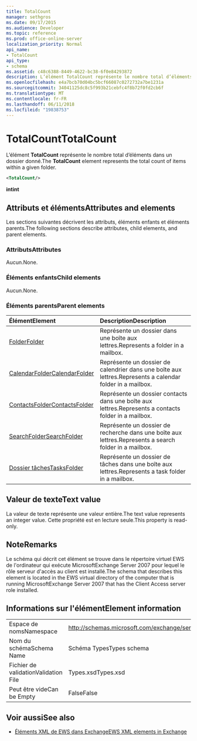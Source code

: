 ```yaml
---
title: TotalCount
manager: sethgros
ms.date: 09/17/2015
ms.audience: Developer
ms.topic: reference
ms.prod: office-online-server
localization_priority: Normal
api_name:
- TotalCount
api_type:
- schema
ms.assetid: c48c6388-8449-4622-bc38-6f0e84293872
description: L’élément TotalCount représente le nombre total d’éléments dans un dossier donné.
ms.openlocfilehash: e4a7bcb70d04bc5bcf66087c0272732a7be1231a
ms.sourcegitcommit: 34041125dc8c5f993b21cebfc4f8b72f0fd2cb6f
ms.translationtype: MT
ms.contentlocale: fr-FR
ms.lasthandoff: 06/11/2018
ms.locfileid: "19838753"
---
```

# <a name="totalcount"></a><span data-ttu-id="c7f3e-103">TotalCount</span><span class="sxs-lookup"><span data-stu-id="c7f3e-103">TotalCount</span></span>

<span data-ttu-id="c7f3e-104">L’élément **TotalCount** représente le nombre total d’éléments dans un dossier donné.</span><span class="sxs-lookup"><span data-stu-id="c7f3e-104">The **TotalCount** element represents the total count of items within a given folder.</span></span> 
  
```xml
<TotalCount/>
```

 <span data-ttu-id="c7f3e-105">**int**</span><span class="sxs-lookup"><span data-stu-id="c7f3e-105">**int**</span></span>
## <a name="attributes-and-elements"></a><span data-ttu-id="c7f3e-106">Attributs et éléments</span><span class="sxs-lookup"><span data-stu-id="c7f3e-106">Attributes and elements</span></span>

<span data-ttu-id="c7f3e-107">Les sections suivantes décrivent les attributs, éléments enfants et éléments parents.</span><span class="sxs-lookup"><span data-stu-id="c7f3e-107">The following sections describe attributes, child elements, and parent elements.</span></span>
  
### <a name="attributes"></a><span data-ttu-id="c7f3e-108">Attributs</span><span class="sxs-lookup"><span data-stu-id="c7f3e-108">Attributes</span></span>

<span data-ttu-id="c7f3e-109">Aucun.</span><span class="sxs-lookup"><span data-stu-id="c7f3e-109">None.</span></span>
  
### <a name="child-elements"></a><span data-ttu-id="c7f3e-110">Éléments enfants</span><span class="sxs-lookup"><span data-stu-id="c7f3e-110">Child elements</span></span>

<span data-ttu-id="c7f3e-111">Aucun.</span><span class="sxs-lookup"><span data-stu-id="c7f3e-111">None.</span></span>
  
### <a name="parent-elements"></a><span data-ttu-id="c7f3e-112">Éléments parents</span><span class="sxs-lookup"><span data-stu-id="c7f3e-112">Parent elements</span></span>

|<span data-ttu-id="c7f3e-113">**Élément**</span><span class="sxs-lookup"><span data-stu-id="c7f3e-113">**Element**</span></span>|<span data-ttu-id="c7f3e-114">**Description**</span><span class="sxs-lookup"><span data-stu-id="c7f3e-114">**Description**</span></span>|
|:-----|:-----|
|[<span data-ttu-id="c7f3e-115">Folder</span><span class="sxs-lookup"><span data-stu-id="c7f3e-115">Folder</span></span>](folder.md) <br/> |<span data-ttu-id="c7f3e-116">Représente un dossier dans une boîte aux lettres.</span><span class="sxs-lookup"><span data-stu-id="c7f3e-116">Represents a folder in a mailbox.</span></span>  <br/> |
|[<span data-ttu-id="c7f3e-117">CalendarFolder</span><span class="sxs-lookup"><span data-stu-id="c7f3e-117">CalendarFolder</span></span>](calendarfolder.md) <br/> |<span data-ttu-id="c7f3e-118">Représente un dossier de calendrier dans une boîte aux lettres.</span><span class="sxs-lookup"><span data-stu-id="c7f3e-118">Represents a calendar folder in a mailbox.</span></span>  <br/> |
|[<span data-ttu-id="c7f3e-119">ContactsFolder</span><span class="sxs-lookup"><span data-stu-id="c7f3e-119">ContactsFolder</span></span>](contactsfolder.md) <br/> |<span data-ttu-id="c7f3e-120">Représente un dossier contacts dans une boîte aux lettres.</span><span class="sxs-lookup"><span data-stu-id="c7f3e-120">Represents a contacts folder in a mailbox.</span></span>  <br/> |
|[<span data-ttu-id="c7f3e-121">SearchFolder</span><span class="sxs-lookup"><span data-stu-id="c7f3e-121">SearchFolder</span></span>](searchfolder.md) <br/> |<span data-ttu-id="c7f3e-122">Représente un dossier de recherche dans une boîte aux lettres.</span><span class="sxs-lookup"><span data-stu-id="c7f3e-122">Represents a search folder in a mailbox.</span></span>  <br/> |
|[<span data-ttu-id="c7f3e-123">Dossier tâches</span><span class="sxs-lookup"><span data-stu-id="c7f3e-123">TasksFolder</span></span>](tasksfolder.md) <br/> |<span data-ttu-id="c7f3e-124">Représente un dossier de tâches dans une boîte aux lettres.</span><span class="sxs-lookup"><span data-stu-id="c7f3e-124">Represents a task folder in a mailbox.</span></span>  <br/> |
   
## <a name="text-value"></a><span data-ttu-id="c7f3e-125">Valeur de texte</span><span class="sxs-lookup"><span data-stu-id="c7f3e-125">Text value</span></span>

<span data-ttu-id="c7f3e-126">La valeur de texte représente une valeur entière.</span><span class="sxs-lookup"><span data-stu-id="c7f3e-126">The text value represents an integer value.</span></span> <span data-ttu-id="c7f3e-127">Cette propriété est en lecture seule.</span><span class="sxs-lookup"><span data-stu-id="c7f3e-127">This property is read-only.</span></span>
  
## <a name="remarks"></a><span data-ttu-id="c7f3e-128">Note</span><span class="sxs-lookup"><span data-stu-id="c7f3e-128">Remarks</span></span>

<span data-ttu-id="c7f3e-129">Le schéma qui décrit cet élément se trouve dans le répertoire virtuel EWS de l'ordinateur qui exécute MicrosoftExchange Server 2007 pour lequel le rôle serveur d'accès au client est installé.</span><span class="sxs-lookup"><span data-stu-id="c7f3e-129">The schema that describes this element is located in the EWS virtual directory of the computer that is running MicrosoftExchange Server 2007 that has the Client Access server role installed.</span></span>
  
## <a name="element-information"></a><span data-ttu-id="c7f3e-130">Informations sur l'élément</span><span class="sxs-lookup"><span data-stu-id="c7f3e-130">Element information</span></span>

|||
|:-----|:-----|
|<span data-ttu-id="c7f3e-131">Espace de noms</span><span class="sxs-lookup"><span data-stu-id="c7f3e-131">Namespace</span></span>  <br/> |http://schemas.microsoft.com/exchange/services/2006/types  <br/> |
|<span data-ttu-id="c7f3e-132">Nom du schéma</span><span class="sxs-lookup"><span data-stu-id="c7f3e-132">Schema Name</span></span>  <br/> |<span data-ttu-id="c7f3e-133">Schéma Types</span><span class="sxs-lookup"><span data-stu-id="c7f3e-133">Types schema</span></span>  <br/> |
|<span data-ttu-id="c7f3e-134">Fichier de validation</span><span class="sxs-lookup"><span data-stu-id="c7f3e-134">Validation File</span></span>  <br/> |<span data-ttu-id="c7f3e-135">Types.xsd</span><span class="sxs-lookup"><span data-stu-id="c7f3e-135">Types.xsd</span></span>  <br/> |
|<span data-ttu-id="c7f3e-136">Peut être vide</span><span class="sxs-lookup"><span data-stu-id="c7f3e-136">Can be Empty</span></span>  <br/> |<span data-ttu-id="c7f3e-137">False</span><span class="sxs-lookup"><span data-stu-id="c7f3e-137">False</span></span>  <br/> |
   
## <a name="see-also"></a><span data-ttu-id="c7f3e-138">Voir aussi</span><span class="sxs-lookup"><span data-stu-id="c7f3e-138">See also</span></span>



- [<span data-ttu-id="c7f3e-139">Éléments XML de EWS dans Exchange</span><span class="sxs-lookup"><span data-stu-id="c7f3e-139">EWS XML elements in Exchange</span></span>](ews-xml-elements-in-exchange.md)

